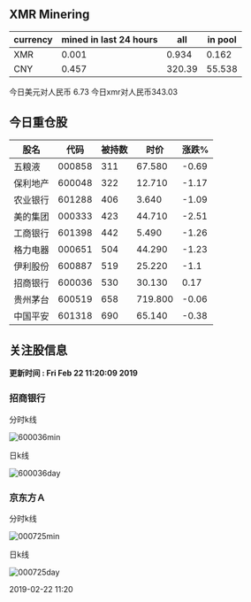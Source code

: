 ## XMR Minering

|currency|mined in last 24 hours|all|in pool|
|---|---|---|---|
|XMR|0.001|0.934|0.162|
|CNY|0.457|320.39|55.538|

今日美元对人民币 6.73	今日xmr对人民币343.03


## 今日重仓股 

|股名|代码|被持数|时价|涨跌%|
|---|---|---|---|---|
|五粮液|000858|311|67.580|-0.69|
|保利地产|600048|322|12.710|-1.17|
|农业银行|601288|406|3.640|-1.09|
|美的集团|000333|423|44.710|-2.51|
|工商银行|601398|442|5.490|-1.26|
|格力电器|000651|504|44.290|-1.23|
|伊利股份|600887|519|25.220|-1.1|
|招商银行|600036|530|30.130|0.17|
|贵州茅台|600519|658|719.800|-0.06|
|中国平安|601318|690|65.140|-0.38|

## 关注股信息
**更新时间 : Fri Feb 22 11:20:09 2019**
### 招商银行 
分时k线

![600036min](http://image.sinajs.cn/newchart/min/n/sh600036.gif)

日k线

![600036day](http://image.sinajs.cn/newchart/daily/n/sh600036.gif)

### 京东方Ａ 
分时k线

![000725min](http://image.sinajs.cn/newchart/min/n/sz000725.gif)

日k线

![000725day](http://image.sinajs.cn/newchart/daily/n/sz000725.gif)

2019-02-22 11:20